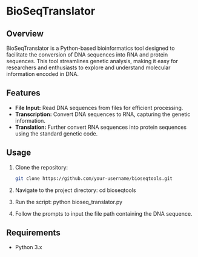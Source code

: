 # BioSeqTranslator

## Overview

BioSeqTranslator is a Python-based bioinformatics tool designed to facilitate the conversion of DNA sequences into RNA and protein sequences. This tool streamlines genetic analysis, making it easy for researchers and enthusiasts to explore and understand molecular information encoded in DNA.

## Features

- **File Input:** Read DNA sequences from files for efficient processing.
- **Transcription:** Convert DNA sequences to RNA, capturing the genetic information.
- **Translation:** Further convert RNA sequences into protein sequences using the standard genetic code.

## Usage

1. Clone the repository:

   ```bash
   git clone https://github.com/your-username/bioseqtools.git
   
2. Navigate to the project directory:
   cd bioseqtools

3. Run the script:
   python bioseq_translator.py

4. Follow the prompts to input the file path containing the DNA sequence.


## Requirements
- Python 3.x

